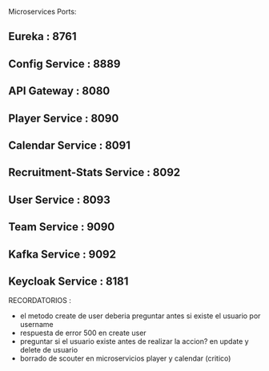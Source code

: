 Microservices Ports:

## Eureka : 8761

## Config Service : 8889

## API Gateway : 8080

## Player Service : 8090

## Calendar Service : 8091

## Recruitment-Stats Service : 8092

## User Service : 8093

## Team Service : 9090

## Kafka Service : 9092

## Keycloak Service : 8181

RECORDATORIOS :
* el metodo create de user deberia preguntar antes si existe el usuario por username
* respuesta de error 500 en create user
* preguntar si el usuario existe antes de realizar la accion? en update y delete de usuario
* borrado de scouter en microservicios player y calendar (critico)